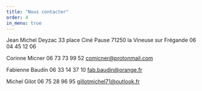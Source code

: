 ```yaml
---
title: "Nous contacter"
order: 4
in_menu: true
---
```

Jean Michel Deyzac
33 place Ciné Pause
71250 la Vineuse sur Frégande
06 04 45 12 06

Corinne Micner
06 73 73 99 52
comicner@protonmail.com

Fabienne Baudin
06 33 14 37 10
fab.baudin@orange.fr

Michel Gilot
06 75 28 96 95
gillotmichel71@outlook.fr 